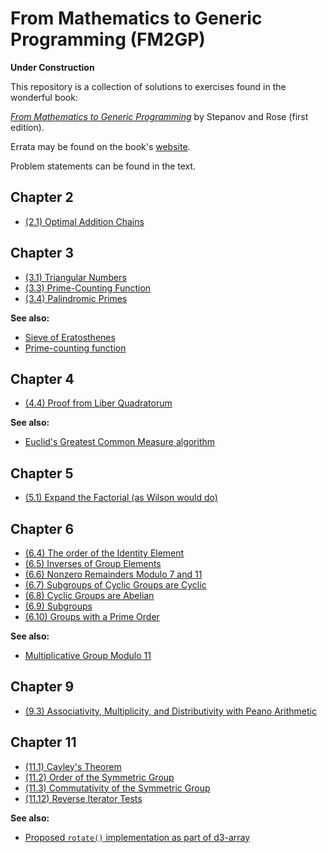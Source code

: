 From Mathematics to Generic Programming (FM2GP)
==========

**Under Construction**

This repository is a collection of solutions to exercises found in the wonderful book:

[_From Mathematics to Generic Programming_](https://www.amazon.com/Mathematics-Generic-Programming-Alexander-Stepanov/dp/0321942043) by Stepanov and Rose (first edition).

Errata may be found on the book's [website](http://www.fm2gp.com/).

Problem statements can be found in the text.

## Chapter 2

* [(2.1) Optimal Addition Chains](https://github.com/bmershon/fm2gp/blob/master/solutions/2_1.pdf)

## Chapter 3

* [(3.1) Triangular Numbers](https://github.com/bmershon/fm2gp/blob/master/solutions/3_1.md)
* [(3.3) Prime-Counting Function](https://github.com/bmershon/fm2gp/blob/master/solutions/3_3.md)
* [(3.4) Palindromic Primes](https://github.com/bmershon/fm2gp/blob/master/solutions/3_4.md)

**See also:**

* [Sieve of Eratosthenes](https://bl.ocks.org/bmershon/8bed98a4633d86403e1ca56165cda6da)
* [Prime-counting function](https://bl.ocks.org/bmershon/e15a65d5599870a860de734f2ef09cde)

## Chapter 4

* [(4.4) Proof from Liber Quadratorum](https://github.com/bmershon/fm2gp/blob/master/solutions/4_4.pdf)

**See also:**

* [Euclid's Greatest Common Measure algorithm](https://bl.ocks.org/bmershon/496aa57731fdc6b83b0d7ea8d75cda62)

## Chapter 5

* [(5.1) Expand the Factorial (as Wilson would do)](https://github.com/bmershon/fm2gp/blob/master/solutions/5_1.pdf)

## Chapter 6

* [(6.4) The order of the Identity Element](https://github.com/bmershon/fm2gp/blob/master/solutions/6_4.pdf)
* [(6.5) Inverses of Group Elements](https://github.com/bmershon/fm2gp/blob/master/solutions/6_5.pdf)
* [(6.6) Nonzero Remainders Modulo 7 and 11](https://github.com/bmershon/fm2gp/blob/master/solutions/6_6.pdf)
* [(6.7) Subgroups of Cyclic Groups are Cyclic](https://github.com/bmershon/fm2gp/blob/master/solutions/6_7.pdf)
* [(6.8) Cyclic Groups are Abelian](https://github.com/bmershon/fm2gp/blob/master/solutions/6_8.pdf)
* [(6.9) Subgroups](https://github.com/bmershon/fm2gp/blob/master/solutions/6_9.pdf)
* [(6.10) Groups with a Prime Order](https://github.com/bmershon/fm2gp/blob/master/solutions/6_10.pdf)

**See also:**

* [Multiplicative Group Modulo 11](https://bl.ocks.org/bmershon/7938f064dc2202364cdd52acbd24805d)

## Chapter 9

* [(9.3) Associativity, Multiplicity, and Distributivity with Peano Arithmetic](https://github.com/bmershon/fm2gp/blob/master/solutions/9_3.pdf)

## Chapter 11

* [(11.1) Cayley's Theorem](https://github.com/bmershon/fm2gp/blob/master/solutions/11_1.pdf)
* [(11.2) Order of the Symmetric Group](https://github.com/bmershon/fm2gp/blob/master/solutions/11_2.pdf)
* [(11.3) Commutativity of the Symmetric Group](https://github.com/bmershon/fm2gp/blob/master/solutions/11_3.pdf)
* [(11.12) Reverse Iterator Tests](https://github.com/bmershon/fm2gp/blob/master/solutions/11_12.pdf)

**See also:**

* [Proposed `rotate()` implementation as part of d3-array](https://github.com/bmershon/d3-array/blob/master/src/rotate.js)
